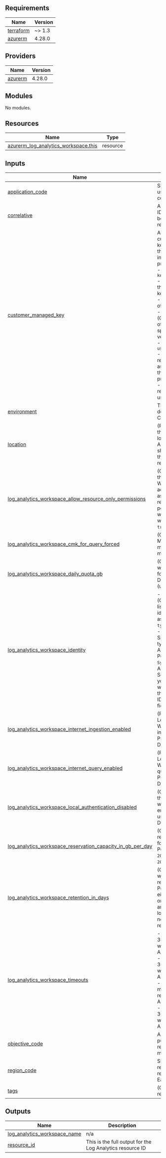 <!-- BEGIN_TF_DOCS -->
## Requirements

| Name | Version |
|------|---------|
| <a name="requirement_terraform"></a> [terraform](#requirement\_terraform) | ~> 1.3 |
| <a name="requirement_azurerm"></a> [azurerm](#requirement\_azurerm) | 4.28.0 |

## Providers

| Name | Version |
|------|---------|
| <a name="provider_azurerm"></a> [azurerm](#provider\_azurerm) | 4.28.0 |

## Modules

No modules.

## Resources

| Name | Type |
|------|------|
| [azurerm_log_analytics_workspace.this](https://registry.terraform.io/providers/hashicorp/azurerm/4.28.0/docs/resources/log_analytics_workspace) | resource |

## Inputs

| Name | Description | Type | Default | Required |
|------|-------------|------|---------|:--------:|
| <a name="input_application_code"></a> [application\_code](#input\_application\_code) | Short application code used in naming convention. | `string` | n/a | yes |
| <a name="input_correlative"></a> [correlative](#input\_correlative) | An optional correlative ID to differentiate between similar resources. | `string` | `"01"` | no |
| <a name="input_customer_managed_key"></a> [customer\_managed\_key](#input\_customer\_managed\_key) | A map describing customer-managed keys to associate with the resource. This includes the following properties:<br/>- `key_vault_resource_id` - The resource ID of the Key Vault where the key is stored.<br/>- `key_name` - The name of the key.<br/>- `key_version` - (Optional) The version of the key. If not specified, the latest version is used.<br/>- `user_assigned_identity` - (Optional) An object representing a user-assigned identity with the following properties:<br/>  - `resource_id` - The resource ID of the user-assigned identity. | <pre>object({<br/>    key_vault_resource_id = string<br/>    key_name              = string<br/>    key_version           = optional(string, null)<br/>    user_assigned_identity = optional(object({<br/>      resource_id = string<br/>    }), null)<br/>  })</pre> | `null` | no |
| <a name="input_environment"></a> [environment](#input\_environment) | The environment for deployment (e.g., D, P, C). | `string` | n/a | yes |
| <a name="input_location"></a> [location](#input\_location) | (Required) Specifies the suppored Azure location where the Log Analytics Workspace should exist. Changing this forces a new resource to be created | `string` | n/a | yes |
| <a name="input_log_analytics_workspace_allow_resource_only_permissions"></a> [log\_analytics\_workspace\_allow\_resource\_only\_permissions](#input\_log\_analytics\_workspace\_allow\_resource\_only\_permissions) | (Optional) Specifies if the log Analytics Workspace allow users accessing to data associated with resources they have permission to view, without permission to workspace. Defaults to `true`. | `bool` | `null` | no |
| <a name="input_log_analytics_workspace_cmk_for_query_forced"></a> [log\_analytics\_workspace\_cmk\_for\_query\_forced](#input\_log\_analytics\_workspace\_cmk\_for\_query\_forced) | (Optional) Is Customer Managed Storage mandatory for query management? | `bool` | `null` | no |
| <a name="input_log_analytics_workspace_daily_quota_gb"></a> [log\_analytics\_workspace\_daily\_quota\_gb](#input\_log\_analytics\_workspace\_daily\_quota\_gb) | (Optional) The workspace daily quota for ingestion in GB. Defaults to -1 (unlimited) if omitted. | `number` | `-1` | no |
| <a name="input_log_analytics_workspace_identity"></a> [log\_analytics\_workspace\_identity](#input\_log\_analytics\_workspace\_identity) | - `identity_ids` - (Optional) Specifies a list of user managed identity ids to be assigned. Required if `type` is `UserAssigned`.<br/>- `type` - (Required) Specifies the identity type of the Log Analytics Workspace. Possible values are `SystemAssigned` (where Azure will generate a Service Principal for you) and `UserAssigned` where you can specify the Service Principal IDs in the `identity_ids` field. | <pre>object({<br/>    identity_ids = optional(set(string))<br/>    type         = string<br/>  })</pre> | `null` | no |
| <a name="input_log_analytics_workspace_internet_ingestion_enabled"></a> [log\_analytics\_workspace\_internet\_ingestion\_enabled](#input\_log\_analytics\_workspace\_internet\_ingestion\_enabled) | (Required) Should the Log Analytics Workspace support ingestion over the Public Internet? Defaults to `False`. | `bool` | `false` | no |
| <a name="input_log_analytics_workspace_internet_query_enabled"></a> [log\_analytics\_workspace\_internet\_query\_enabled](#input\_log\_analytics\_workspace\_internet\_query\_enabled) | (Required) Should the Log Analytics Workspace support querying over the Public Internet? Defaults to `False`. | `bool` | `false` | no |
| <a name="input_log_analytics_workspace_local_authentication_disabled"></a> [log\_analytics\_workspace\_local\_authentication\_disabled](#input\_log\_analytics\_workspace\_local\_authentication\_disabled) | (Optional) Specifies if the log Analytics workspace should enforce authentication using Azure AD. Defaults to `false`. | `bool` | `null` | no |
| <a name="input_log_analytics_workspace_reservation_capacity_in_gb_per_day"></a> [log\_analytics\_workspace\_reservation\_capacity\_in\_gb\_per\_day](#input\_log\_analytics\_workspace\_reservation\_capacity\_in\_gb\_per\_day) | (Optional) The capacity reservation level in GB for this workspace. Possible values are `100`, `200`, `300`, `400`, `500`, `1000`, `2000` and `5000`. | `number` | `null` | no |
| <a name="input_log_analytics_workspace_retention_in_days"></a> [log\_analytics\_workspace\_retention\_in\_days](#input\_log\_analytics\_workspace\_retention\_in\_days) | (Optional) The workspace data retention in days. Possible values are either 7 (Free Tier only) or range between 30 and 730. all analytics logs, with segu nomenclature set retention to 365 days: | `number` | `90` | no |
| <a name="input_log_analytics_workspace_timeouts"></a> [log\_analytics\_workspace\_timeouts](#input\_log\_analytics\_workspace\_timeouts) | - `create` - (Defaults to 30 minutes) Used when creating the Log Analytics Workspace.<br/> - `delete` - (Defaults to 30 minutes) Used when deleting the Log Analytics Workspace.<br/> - `read` - (Defaults to 5 minutes) Used when retrieving the Log Analytics Workspace.<br/> - `update` - (Defaults to 30 minutes) Used when updating the Log Analytics Workspace. | <pre>object({<br/>    create = optional(string)<br/>    delete = optional(string)<br/>    read   = optional(string)<br/>    update = optional(string)<br/>  })</pre> | `null` | no |
| <a name="input_objective_code"></a> [objective\_code](#input\_objective\_code) | A short objective or purpose code for the resource (e.g., core, mgmt). | `string` | n/a | yes |
| <a name="input_region_code"></a> [region\_code](#input\_region\_code) | Short code representing the Azure region (e.g., eus2 for East US 2). | `string` | n/a | yes |
| <a name="input_tags"></a> [tags](#input\_tags) | (Optional) Tags of the resource. | `map(string)` | `null` | no |

## Outputs

| Name | Description |
|------|-------------|
| <a name="output_log_analytics_workspace_name"></a> [log\_analytics\_workspace\_name](#output\_log\_analytics\_workspace\_name) | n/a |
| <a name="output_resource_id"></a> [resource\_id](#output\_resource\_id) | This is the full output for the Log Analytics resource ID |
<!-- END_TF_DOCS -->